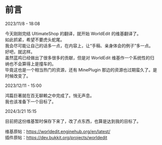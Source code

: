 # 前言

2023/11/8 - 18:08

今天刚刚完结 UltimateShop 的翻译，就开始 WorldEdit 的维基翻译了。    
如此抓紧，希望不要虎头蛇尾。    
我会尽可能让自己的话多一点，在内容上，让“手稿、亲身体会的例子”多一点。    
好吧，就这样。    
虽然蓝鸡已经做出了很多很多的贡献，但是对 WorldEdit 维基作一个系统性的归纳也不会算得上是撞车的。    
毕竟这也是一个相当热门的资源，还有 MinePlugin 那边的资源也过期蛮久了。是时候改变了。    

2023/12/11 - 15:00

鸿篇巨著就在百无聊赖之中完成了。悄无声息。    
我也该准备下一个目标了。    

2024/3/21 15:15

目前把这份维基暂时保存下来了，改了点东西，也算是达到我的目标了。    

维基原帖：https://worldedit.enginehub.org/en/latest/    
插件原帖：https://dev.bukkit.org/projects/worldedit